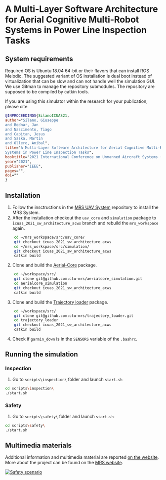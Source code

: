 # A  Multi-Layer Software Architecture for Aerial Cognitive Multi-Robot Systems in Power Line Inspection Tasks

## System requirements
Required OS is Ubuntu 18.04 64-bit or their flavors that can install ROS Melodic. The suggested variant of OS installation is dual boot instead of virtualization that can be slow and can not handle well the simulation GUI. We use Gitman to manage the repository submodules. The repository are supposed to be compiled by catkin tools.

If you are using this simulator within the research for your publication, please cite:
```bibtex
@INPROCEEDINGS{SilanoICUAS21,
author="Silano, Giuseppe
and Bednar, Jan
and Nascimento, Tiago
and Capitan, Jesus
and Saska, Martin
and Ollero, Anibal",
title="A Multi-Layer Software Architecture for Aerial Cognitive Multi-Robot
Systems in Power Line Inspection Tasks",
booktitle="2021 International Conference on Unmanned Aircraft Systems (ICUAS)", 
year="2021",
publisher="IEEE",
pages="",
doi=""
}
```

## Installation
  1. Follow the insctructions in the [MRS UAV System](https://github.com/ctu-mrs/mrs_uav_system#installation) repository to install the MRS System.
  2. After the installation checkout the `uav_core` and `simulation` package to `icuas_2021_sw_architecture_acws` branch and rebuild the `mrs_workspace` again.
```bash
    cd ~/mrs_workspace/src/uav_core/
    git checkout icuas_2021_sw_architecture_acws
    cd ~/mrs_workspace/src/simulation/
    git checkout icuas_2021_sw_architecture_acws
    catkin build
```
  2. Clone and build the [Aerial-Core](https://github.com/ctu-mrs/aerialcore_simulation/tree/icuas_2021_sw_architecture_acws) package.
```bash
    cd ~/workspace/src/
    git clone git@github.com:ctu-mrs/aerialcore_simulation.git
    cd aerialcore_simulation
    git checkout icuas_2021_sw_architecture_acws
    catkin build
```
  3. Clone and build the [Trajectory loader](https://github.com/ctu-mrs/trajectory_loader/tree/icuas_2021_sw_architecture_acws) package.
```bash
    cd ~/workspace/src/
    git clone git@github.com:ctu-mrs/trajectory_loader.git
    cd trajectory_loader
    git checkout icuas_2021_sw_architecture_acws
    catkin build
```
  4. Check if `garmin_down` is in the `SENSORS` variable of the `.bashrc`.

## Running the simulation
### Inspection
  1. Go to ```scripts\inspection\``` folder and launch ```start.sh```
```bash
cd scripts\inspection\
./start.sh
```
### Safety
  1. Go to ```scripts\safety\``` folder and launch ```start.sh```
```bash
cd scripts\safety\
./start.sh
```
## Multimedia materials
Additional information and multimedia material are reported [on the website](http://mrs.felk.cvut.cz/software-architecture-acws). More about the project can be found on the [MRS website](http://mrs.felk.cvut.cz/projects/aerial-core). 

[![Safety scenario](https://github.com/ctu-mrs/icuas_2021_sw_architecture_acws/wiki/images/main.png)](https://youtu.be/c6_GIUFoGhU "Gazebo simulations")
